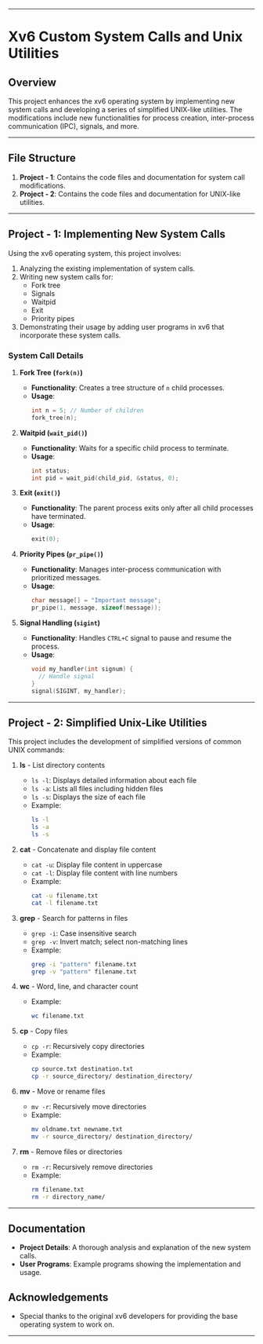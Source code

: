 
---

# Xv6 Custom System Calls and Unix Utilities

## Overview
This project enhances the xv6 operating system by implementing new system calls and developing a series of simplified UNIX-like utilities. The modifications include new functionalities for process creation, inter-process communication (IPC), signals, and more.

---

## File Structure
1. **Project - 1**: Contains the code files and documentation for system call modifications.
2. **Project - 2**: Contains the code files and documentation for UNIX-like utilities.

---

## Project - 1: Implementing New System Calls
Using the xv6 operating system, this project involves:
1. Analyzing the existing implementation of system calls.
2. Writing new system calls for:
   - Fork tree
   - Signals
   - Waitpid
   - Exit
   - Priority pipes
3. Demonstrating their usage by adding user programs in xv6 that incorporate these system calls.

### System Call Details
1. **Fork Tree (`fork(n)`)**
   - **Functionality**: Creates a tree structure of `n` child processes.
   - **Usage**:
     ```c
     int n = 5; // Number of children
     fork_tree(n);
     ```

2. **Waitpid (`wait_pid()`)**
   - **Functionality**: Waits for a specific child process to terminate.
   - **Usage**:
     ```c
     int status;
     int pid = wait_pid(child_pid, &status, 0);
     ```

3. **Exit (`exit()`)**
   - **Functionality**: The parent process exits only after all child processes have terminated.
   - **Usage**:
     ```c
     exit(0);
     ```

4. **Priority Pipes (`pr_pipe()`)**
   - **Functionality**: Manages inter-process communication with prioritized messages.
   - **Usage**:
     ```c
     char message[] = "Important message";
     pr_pipe(1, message, sizeof(message));
     ```

5. **Signal Handling (`sigint`)**
   - **Functionality**: Handles `CTRL+C` signal to pause and resume the process.
   - **Usage**:
     ```c
     void my_handler(int signum) {
       // Handle signal
     }
     signal(SIGINT, my_handler);
     ```


---

## Project - 2: Simplified Unix-Like Utilities
This project includes the development of simplified versions of common UNIX commands:

1. **ls** - List directory contents
   - `ls -l`: Displays detailed information about each file
   - `ls -a`: Lists all files including hidden files
   - `ls -s`: Displays the size of each file
   - Example:
     ```sh
     ls -l
     ls -a
     ls -s
     ```

2. **cat** - Concatenate and display file content
   - `cat -u`: Display file content in uppercase
   - `cat -l`: Display file content with line numbers
   - Example:
     ```sh
     cat -u filename.txt
     cat -l filename.txt
     ```

3. **grep** - Search for patterns in files
   - `grep -i`: Case insensitive search
   - `grep -v`: Invert match; select non-matching lines
   - Example:
     ```sh
     grep -i "pattern" filename.txt
     grep -v "pattern" filename.txt
     ```

4. **wc** - Word, line, and character count
   - Example:
     ```sh
     wc filename.txt
     ```

5. **cp** - Copy files
   - `cp -r`: Recursively copy directories
   - Example:
     ```sh
     cp source.txt destination.txt
     cp -r source_directory/ destination_directory/
     ```

6. **mv** - Move or rename files
   - `mv -r`: Recursively move directories
   - Example:
     ```sh
     mv oldname.txt newname.txt
     mv -r source_directory/ destination_directory/
     ```

7. **rm** - Remove files or directories
   - `rm -r`: Recursively remove directories
   - Example:
     ```sh
     rm filename.txt
     rm -r directory_name/
     ```

---

## Documentation
- **Project Details**: A thorough analysis and explanation of the new system calls.
- **User Programs**: Example programs showing the implementation and usage.

## Acknowledgements
- Special thanks to the original xv6 developers for providing the base operating system to work on.

---

